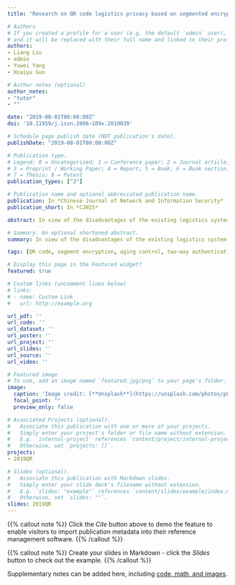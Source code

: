 ```yaml
---
title: "Research on QR code logistics privacy based on segmented encryption and time-limited control"

# Authors
# If you created a profile for a user (e.g. the default `admin` user), write the username (folder name) here 
# and it will be replaced with their full name and linked to their profile.
authors:
- Liang Liu
- admin
- Yuwei Yang
- Huaiyu Guo

# Author notes (optional)
author_notes:
- "tutor"
- ""

date: "2019-08-01T00:00:00Z"
doi: '10.11959/j.issn.2096−109x.2019039'

# Schedule page publish date (NOT publication's date).
publishDate: "2019-08-01T00:00:00Z"

# Publication type.
# Legend: 0 = Uncategorized; 1 = Conference paper; 2 = Journal article;
# 3 = Preprint / Working Paper; 4 = Report; 5 = Book; 6 = Book section;
# 7 = Thesis; 8 = Patent
publication_types: ["2"]

# Publication name and optional abbreviated publication name.
publication: In *Chinese Journal of Network and Information Security*
publication_short: In *CJNIS*

abstract: In view of the disadvantages of the existing logistics system in the market in user privacy protection,a privacy protection scheme based on QR code segmentation encryption,hierarchical authorization and time-limited control was proposed.This scheme segments all the recipient information into RSA and Base64 encryption,after integration,it is embedded into the QR code.In the process of logistics transportation and delivery,different levels of QR code decryption permissions are granted to different branches or transfer centers to view the designated content.At the same time,the QR code automatically becomes invalid after the user signs for it,so as to protect the user's privacy.The core idea of the scheme is to minimize the contact group of recipient information and reduce the possibility of user information disclosure.

# Summary. An optional shortened abstract.
summary: In view of the disadvantages of the existing logistics system in the market in user privacy protection,a privacy protection scheme based on QR code segmentation encryption,hierarchical authorization and time-limited control was proposed.

tags: [QR code, segment encryption, aging control, two-way authentication, logistics system]

# Display this page in the Featured widget?
featured: true

# Custom links (uncomment lines below)
# links:
# - name: Custom Link
#   url: http://example.org

url_pdf: ''
url_code: ''
url_dataset: ''
url_poster: ''
url_project: ''
url_slides: ''
url_source: ''
url_video: ''

# Featured image
# To use, add an image named `featured.jpg/png` to your page's folder. 
image:
  caption: 'Image credit: [**Unsplash**](https://unsplash.com/photos/pLCdAaMFLTE)'
  focal_point: ""
  preview_only: false

# Associated Projects (optional).
#   Associate this publication with one or more of your projects.
#   Simply enter your project's folder or file name without extension.
#   E.g. `internal-project` references `content/project/internal-project/index.md`.
#   Otherwise, set `projects: []`.
projects:
- 2019QR

# Slides (optional).
#   Associate this publication with Markdown slides.
#   Simply enter your slide deck's filename without extension.
#   E.g. `slides: "example"` references `content/slides/example/index.md`.
#   Otherwise, set `slides: ""`.
slides: 2019QR
---
```



{{% callout note %}}
Click the *Cite* button above to demo the feature to enable visitors to import publication metadata into their reference management software.
{{% /callout %}}

{{% callout note %}}
Create your slides in Markdown - click the *Slides* button to check out the example.
{{% /callout %}}

Supplementary notes can be added here, including [code, math, and images](https://wowchemy.com/docs/writing-markdown-latex/).

